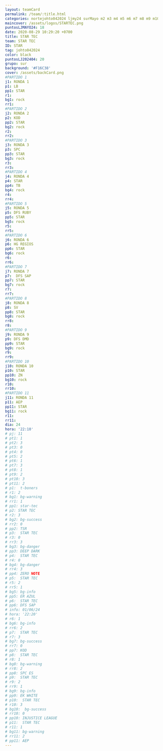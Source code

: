 ```yaml
---
layout: teamCard
permalink: /team/:title.html
categories: nortejohto042024 ljmy24 surMayo m2 m3 m4 m5 m6 m7 m8 m9 m10 m11 LJ06
maincover: /assets/logos/STARTEC.png
puntosLJMAYO24: 18
date: 2020-08-29 10:29:20 +0700
title: STAR TEC
team: STAR TEC
ID: STAR
tag: johto042024
color: black
puntosLJ202404: 20
grupo: sur
background: '#F16C38'
cover: /assets/backCard.png
#PARTIDO 1
j1: RONDA 1
p1: LB
pp1: STAR
r1: 
bg1: rock
rr1: 
#PARTIDO 2
j2: RONDA 2
p2: KOD
pp2: STAR
bg2: rock
r2: 
rr2:
#PARTIDO 3
j3: RONDA 3
p3: SPC
pp3: STAR
bg3: rock
r3: 
rr3:
#PARTIDO 4
j4: RONDA 4
p4: STAR
pp4: TB
bg4: rock
r4: 
rr4:
#PARTIDO 5
j5: RONDA 5
p5: DFS RUBY
pp5: STAR
bg5: rock
r5: 
rr5:
#PARTIDO 6
j6: RONDA 6
p6: HG REGIOS
pp6: STAR
bg6: rock
r6: 
rr6: 
#PARTIDO 7
j7: RONDA 7
p7:  DFS SAP
pp7: STAR
bg7: rock
r7: 
rr7: 
#PARTIDO 8
j8: RONDA 8
p8: SV
pp8: STAR
bg8: rock
rr8: 
r8: 
#PARTIDO 9
j9: RONDA 9
p9: DFS DMD
pp9: STAR
bg9: rock
r9: 
rr9:
#PARTIDO 10
j10: RONDA 10
p10: STAR
pp10: ZN
bg10: rock
r10: 
rr10: 
#PARTIDO 11
j11: RONDA 11
p11: AEP
pp11: STAR
bg11: rock
r11: 
rr11:
dia: 24
hora: '22:10'
# pj: 11
# pt1: 1
# pt2: 3
# pt3: 0
# pt4: 0
# pt5: 2
# pt6: 1
# pt7: 3
# pt8: 1
# pt9: 2
# pt10: 3
# pt11: 2
# p1:  t-boners
# r1: 2
# bg1: bg-warning
# rr1: 1
# pp1: star-tec
# p2: STAR TEC
# r2: 3
# bg2: bg-success
# rr2: 0
# pp2: TSR
# p3:  STAR TEC
# r3: 0
# rr3: 3
# bg3: bg-danger
# pp3: DEEP DARK
# p4:  STAR TEC
# r4: 0
# bg4: bg-danger
# rr4: 3
# pp4: ZERO NOTE
# p5:  STAR TEC
# r5: 2
# rr5: 1
# bg5: bg-info
# pp5: ER AZUL
# p6:  STAR TEC
# pp6: DFS SAP
# info: 01/06/24
# hora: '22:20'
# r6: 1
# bg6: bg-info
# rr6: 2
# p7:  STAR TEC
# r7: 3
# bg7: bg-success
# rr7: 0
# pp7: KOD
# p8:  STAR TEC
# r8: 1
# bg8: bg-warning
# rr8: 2
# pp8: SPC ES
# p9:  STAR TEC
# r9: 2
# rr9: 1
# bg9: bg-info
# pp9: EK WHITE
# p10:  STAR TEC
# r10: 3
# bg10:  bg-success
# rr10: 0
# pp10: INJUSTICE LEAGUE
# p11:  STAR TEC
# r11: 1
# bg11: bg-warning
# rr11: 2
# pp11: AEP
---
```



